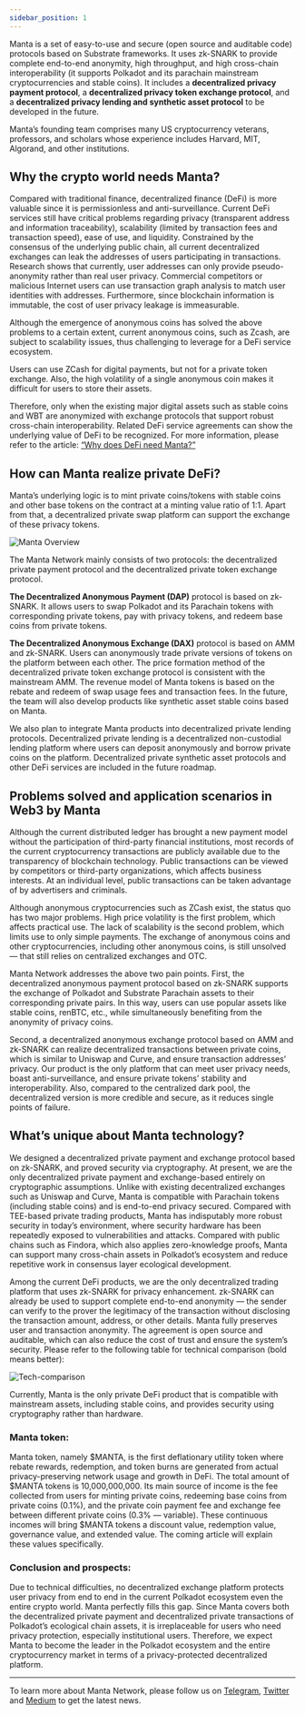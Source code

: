 ```yaml
---
sidebar_position: 1
---
```


Manta is a set of easy-to-use and secure (open source and auditable code) protocols based on Substrate frameworks. It uses zk-SNARK to provide complete end-to-end anonymity, high throughput, and high cross-chain interoperability (it supports Polkadot and its parachain mainstream cryptocurrencies and stable coins). It includes a **decentralized privacy payment protocol**, a **decentralized privacy token exchange protocol**, and a **decentralized privacy lending and synthetic asset protocol** to be developed in the future.

Manta’s founding team comprises many US cryptocurrency veterans, professors, and scholars whose experience includes Harvard, MIT, Algorand, and other institutions.

## Why the crypto world needs Manta?

Compared with traditional finance, decentralized finance (DeFi) is more valuable since it is permissionless and anti-surveillance. Current DeFi services still have critical problems regarding privacy (transparent address and information traceability), scalability (limited by transaction fees and transaction speed), ease of use, and liquidity. Constrained by the consensus of the underlying public chain, all current decentralized exchanges can leak the addresses of users participating in transactions. Research shows that currently, user addresses can only provide pseudo-anonymity rather than real user privacy. Commercial competitors or malicious Internet users can use transaction graph analysis to match user identities with addresses. Furthermore, since blockchain information is immutable, the cost of user privacy leakage is immeasurable.

Although the emergence of anonymous coins has solved the above problems to a certain extent, current anonymous coins, such as Zcash, are subject to scalability issues, thus challenging to leverage for a DeFi service ecosystem.

Users can use ZCash for digital payments, but not for a private token exchange. Also, the high volatility of a single anonymous coin makes it difficult for users to store their assets.

Therefore, only when the existing major digital assets such as stable coins and WBT are anonymized with exchange protocols that support robust cross-chain interoperability. Related DeFi service agreements can show the underlying value of DeFi to be recognized. For more information, please refer to the article: [“Why does DeFi need Manta?”](/manta/Whats-Next-For-DeFi.md)

## How can Manta realize private DeFi?

Manta’s underlying logic is to mint private coins/tokens with stable coins and other base tokens on the contract at a minting value ratio of 1:1. Apart from that, a decentralized private swap platform can support the exchange of these privacy tokens.

![Manta Overview](/img/manta_overview.png)

The Manta Network mainly consists of two protocols: the decentralized private payment protocol and the decentralized private token exchange protocol.

**The Decentralized Anonymous Payment (DAP)** protocol is based on zk-SNARK. It allows users to swap Polkadot and its Parachain tokens with corresponding private tokens, pay with privacy tokens, and redeem base coins from private tokens.

**The Decentralized Anonymous Exchange (DAX)** protocol is based on AMM and zk-SNARK. Users can anonymously trade private versions of tokens on the platform between each other. The price formation method of the decentralized private token exchange protocol is consistent with the mainstream AMM. The revenue model of Manta tokens is based on the rebate and redeem of swap usage fees and transaction fees. In the future, the team will also develop products like synthetic asset stable coins based on Manta.

We also plan to integrate Manta products into decentralized private lending protocols. Decentralized private lending is a decentralized non-custodial lending platform where users can deposit anonymously and borrow private coins on the platform. Decentralized private synthetic asset protocols and other DeFi services are included in the future roadmap.

## Problems solved and application scenarios in Web3 by Manta

Although the current distributed ledger has brought a new payment model without the participation of third-party financial institutions, most records of the current cryptocurrency transactions are publicly available due to the transparency of blockchain technology. Public transactions can be viewed by competitors or third-party organizations, which affects business interests. At an individual level, public transactions can be taken advantage of by advertisers and criminals.

Although anonymous cryptocurrencies such as ZCash exist, the status quo has two major problems. High price volatility is the first problem, which affects practical use. The lack of scalability is the second problem, which limits use to only simple payments. The exchange of anonymous coins and other cryptocurrencies, including other anonymous coins, is still unsolved — that still relies on centralized exchanges and OTC.

Manta Network addresses the above two pain points. First, the decentralized anonymous payment protocol based on zk-SNARK supports the exchange of Polkadot and Substrate Parachain assets to their corresponding private pairs. In this way, users can use popular assets like stable coins, renBTC, etc., while simultaneously benefiting from the anonymity of privacy coins.

Second, a decentralized anonymous exchange protocol based on AMM and zk-SNARK can realize decentralized transactions between private coins, which is similar to Uniswap and Curve, and ensure transaction addresses’ privacy. Our product is the only platform that can meet user privacy needs, boast anti-surveillance, and ensure private tokens’ stability and interoperability. Also, compared to the centralized dark pool, the decentralized version is more credible and secure, as it reduces single points of failure.

## What’s unique about Manta technology?

We designed a decentralized private payment and exchange protocol based on zk-SNARK, and proved security via cryptography. At present, we are the only decentralized private payment and exchange-based entirely on cryptographic assumptions. Unlike with existing decentralized exchanges such as Uniswap and Curve, Manta is compatible with Parachain tokens (including stable coins) and is end-to-end privacy secured. Compared with TEE-based private trading products, Manta has indisputably more robust security in today’s environment, where security hardware has been repeatedly exposed to vulnerabilities and attacks. Compared with public chains such as Findora, which also applies zero-knowledge proofs, Manta can support many cross-chain assets in Polkadot’s ecosystem and reduce repetitive work in consensus layer ecological development.

Among the current DeFi products, we are the only decentralized trading platform that uses zk-SNARK for privacy enhancement. zk-SNARK can already be used to support complete end-to-end anonymity — the sender can verify to the prover the legitimacy of the transaction without disclosing the transaction amount, address, or other details. Manta fully preserves user and transaction anonymity. The agreement is open source and auditable, which can also reduce the cost of trust and ensure the system’s security. Please refer to the following table for technical comparison (bold means better):

![Tech-comparison](/img/tech_comparison.png)

Currently, Manta is the only private DeFi product that is compatible with mainstream assets, including stable coins, and provides security using cryptography rather than hardware.

### Manta token:

Manta token, namely $MANTA, is the first deflationary utility token where rebate rewards, redemption, and token burns are generated from actual privacy-preserving network usage and growth in DeFi. The total amount of $MANTA tokens is 10,000,000,000. Its main source of income is the fee collected from users for minting private coins, redeeming base coins from private coins (0.1%), and the private coin payment fee and exchange fee between different private coins (0.3% — variable). These continuous incomes will bring $MANTA tokens a discount value, redemption value, governance value, and extended value. The coming article will explain these values ​​specifically.

### Conclusion and prospects:

Due to technical difficulties, no decentralized exchange platform protects user privacy from end to end in the current Polkadot ecosystem even the entire crypto world. Manta perfectly fills this gap. Since Manta covers both the decentralized private payment and decentralized private transactions of Polkadot’s ecological chain assets, it is irreplaceable for users who need privacy protection, especially institutional users. Therefore, we expect Manta to become the leader in the Polkadot ecosystem and the entire cryptocurrency market in terms of a privacy-protected decentralized platform.

---

To learn more about Manta Network, please follow us on [Telegram](https://t.me/mantanetwork), [Twitter](https://twitter.com/mantanetwork) and [Medium](https://mantanetwork.medium.com) to get the latest news.
